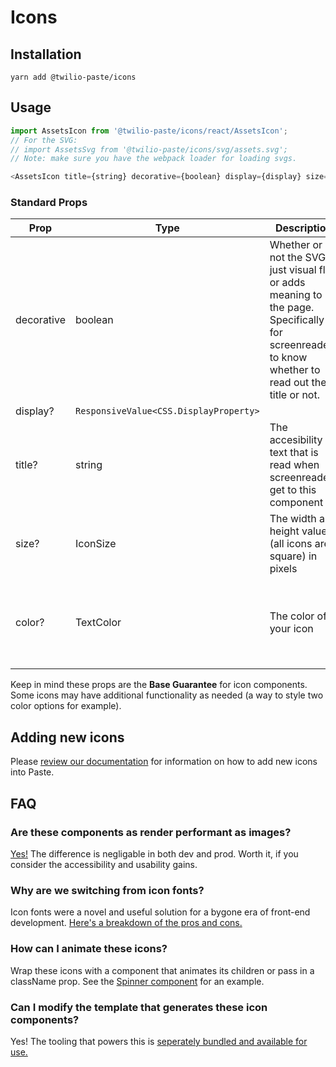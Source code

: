 # Icons

## Installation

```
yarn add @twilio-paste/icons
```

## Usage

```js
import AssetsIcon from '@twilio-paste/icons/react/AssetsIcon';
// For the SVG:
// import AssetsSvg from '@twilio-paste/icons/svg/assets.svg';
// Note: make sure you have the webpack loader for loading svgs.

<AssetsIcon title={string} decorative={boolean} display={display} size={number} color={token} />;
```

### Standard Props

| Prop       | Type                                   | Description                                                                                                                                           | Default                                                                  |
| ---------- | -------------------------------------- | ----------------------------------------------------------------------------------------------------------------------------------------------------- | ------------------------------------------------------------------------ |
| decorative | boolean                                | Whether or not the SVG is just visual flair or adds meaning to the page. Specifically for screenreaders to know whether to read out the title or not. | true                                                                     |
| display?   | `ResponsiveValue<CSS.DisplayProperty>` |                                                                                                                                                       | block                                                              |
| title?     | string                                 | The accesibility text that is read when screenreaders get to this component                                                                           | Component name                                                           |
| size?      | IconSize                               | The width and height value (all icons are square) in pixels                                                                                           | sizeIcon20                                                               |
| color?     | TextColor                              | The color of your icon                                                                                                                                | currentColor - whatever is the font-color inherited from up the DOM tree |

Keep in mind these props are the **Base Guarantee** for icon components. Some icons may have additional functionality as needed (a way to style two color options for example).

## Adding new icons

Please [review our documentation](https://paste.twilio.design/icon-system/how-to-add-an-icon/#exporting-and-adding-the-icon) for information on how to add new icons into Paste.

## FAQ

### Are these components as render performant as images?

[Yes!](https://github.com/TheSisb/svg-stress-test) The difference is negligable in both dev and prod. Worth it, if you consider the accessibility and usability gains.

### Why are we switching from icon fonts?

Icon fonts were a novel and useful solution for a bygone era of front-end development. [Here's a breakdown of the pros and cons.](https://github.com/twilio-labs/svg-to-react/blob/master/RATIONALE.md)

### How can I animate these icons?

Wrap these icons with a component that animates its children or pass in a className prop. See the [Spinner component](https://github.com/twilio-labs/paste/blob/main/packages/paste-core/components/spinner/src/index.tsx) for an example.

### Can I modify the template that generates these icon components?

Yes! The tooling that powers this is [seperately bundled and available for use.](https://github.com/twilio-labs/svg-to-react)
